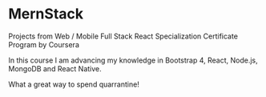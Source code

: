 # MernStack
Projects from Web / Mobile Full Stack React Specialization Certificate Program by Coursera

In this course I am advancing my knowledge in Bootstrap 4, React, Node.js, MongoDB and React Native.

What a great way to spend quarrantine!
